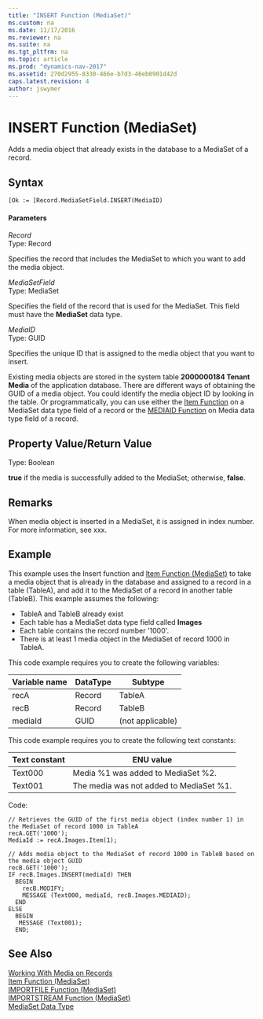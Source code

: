 ```yaml
---
title: "INSERT Function (MediaSet)"
ms.custom: na
ms.date: 11/17/2016
ms.reviewer: na
ms.suite: na
ms.tgt_pltfrm: na
ms.topic: article
ms.prod: "dynamics-nav-2017"
ms.assetid: 270d2955-8330-466e-b7d3-46eb0901d42d
caps.latest.revision: 4
author: jswymer
---
```

# INSERT Function (MediaSet)
Adds a media object that already exists in the database to a MediaSet of a record.

## Syntax  

```  
[Ok := ]Record.MediaSetField.INSERT(MediaID)  
```  

#### Parameters  
*Record*  
Type: Record  

Specifies the record that includes the MediaSet to which you want to add the media object.  

*MediaSetField*  
Type: MediaSet  

Specifies the field of the record that is used for the MediaSet. This field must have the **MediaSet** data type.  

*MediaID*  
Type: GUID  

Specifies the unique ID that is assigned to the media object that you want to insert.

Existing media objects are stored in the system table **2000000184 Tenant Media** of the application database. There are different ways of obtaining the GUID of a media object. You could identify the media object ID by looking in the table. Or programmatically, you can use either the [Item Function](Item-Function--MediaSet-.md) on a MediaSet data type field of a record or the [MEDIAID Function](MEDIAID-Function--Media-.md) on Media data type field of a record.

## Property Value/Return Value  
Type: Boolean  

**true** if the media is successfully added to the MediaSet; otherwise, **false**.

## Remarks  
When media object is inserted in a MediaSet, it is assigned in index number. For more information, see xxx.

## <a name="InsertMediaExample"></a> Example  
This example uses the Insert function and [Item Function \(MediaSet\)](Item-Function--MediaSet-.md) to take a media object that is already in the database and assigned to a record in a table (TableA), and add it to the MediaSet of a record in another table (TableB). This example assumes the following:

-   TableA and TableB already exist
-   Each table has a MediaSet data type field called **Images**
-   Each table contains the record number '1000'.
-   There is at least 1 media object in the MediaSet of record 1000 in TableA.

This code example requires you to create the following variables:  

|Variable name|DataType|Subtype|  
|-------------------|--------------|-------------|  
|recA|Record|TableA|
|recB|Record|TableB|  
|mediaId|GUID|(not applicable) |


This code example requires you to create the following text constants:  

|Text constant|ENU value|  
|-------------------|---------------|  
|Text000|Media %1 was added to MediaSet %2.|
|Text001|The media was not added to MediaSet %1.|

Code:
```  
// Retrieves the GUID of the first media object (index number 1) in the MediaSet of record 1000 in TableA
recA.GET('1000');  
MediaId := recA.Images.Item(1);

// Adds media object to the MediaSet of record 1000 in TableB based on the media object GUID
recB.GET('1000');
IF recB.Images.INSERT(mediaId) THEN
  BEGIN
    recB.MODIFY;    
    MESSAGE (Text000, mediaId, recB.Images.MEDIAID);
  END
ELSE
  BEGIN
   MESSAGE (Text001);
  END;
```  

## See Also  
[Working With Media on Records](Working-With-Media-on-Records.md)  
[Item Function \(MediaSet\)](Item-Function--MediaSet-.md)  
[IMPORTFILE Function \(MediaSet\)](IMPORTFILE-Function--MediaSet-.md)   
[IMPORTSTREAM Function \(MediaSet\)](IMPORTSTREAM-Function--MediaSet-.md)   
[MediaSet Data Type](MediaSet-Data-Type.md)
